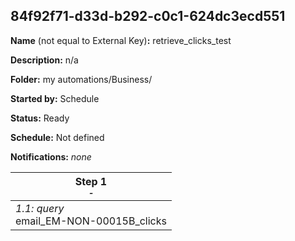 ## 84f92f71-d33d-b292-c0c1-624dc3ecd551

**Name** (not equal to External Key)**:** retrieve_clicks_test

**Description:** n/a

**Folder:** my automations/Business/

**Started by:** Schedule

**Status:** Ready

**Schedule:** Not defined

**Notifications:** _none_


| Step 1<br>_<small>-</small>_ |
| --- |
| _1.1: query_<br>email_EM-NON-00015B_clicks |
